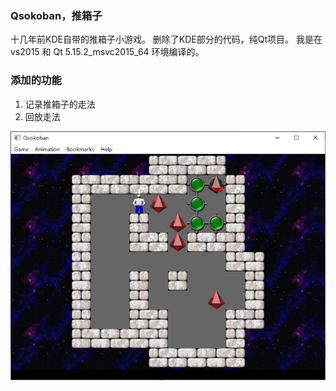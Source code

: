 ### Qsokoban，推箱子
十几年前KDE自带的推箱子小游戏。
删除了KDE部分的代码，纯Qt项目。
我是在vs2015 和 Qt 5.15.2_msvc2015_64 环境编译的。

### 添加的功能 
  1. 记录推箱子的走法
  2. 回放走法

![screenshot](qtsokoban.PNG)

